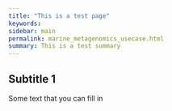 ```yaml
---
title: "This is a test page"
keywords: 
sidebar: main
permalink: marine_metagenomics_usecase.html
summary: This is a test summary
---
```



## Subtitle 1

Some text that you can fill in